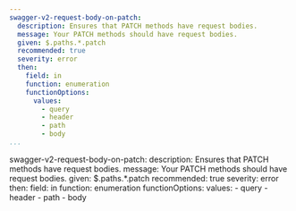 ```yaml
---
swagger-v2-request-body-on-patch:
  description: Ensures that PATCH methods have request bodies.
  message: Your PATCH methods should have request bodies.
  given: $.paths.*.patch
  recommended: true
  severity: error
  then:
    field: in
    function: enumeration
    functionOptions:
      values:
        - query
        - header
        - path
        - body
...
```

swagger-v2-request-body-on-patch:
  description: Ensures that PATCH methods have request bodies.
  message: Your PATCH methods should have request bodies.
  given: $.paths.*.patch
  recommended: true
  severity: error
  then:
    field: in
    function: enumeration
    functionOptions:
      values:
        - query
        - header
        - path
        - body
